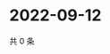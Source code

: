 # 2022-09-12

共 0 条

<!-- BEGIN WEIBO -->
<!-- 最后更新时间 Mon Sep 12 2022 19:16:03 GMT+0800 (China Standard Time) -->

<!-- END WEIBO -->
